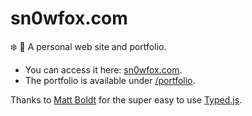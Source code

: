 # sn0wfox.com
:snowflake: 🦊 A personal web site and portfolio.

- You can access it here: [sn0wfox.com](http://sn0wfox.com).
- The portfolio is available under [/portfolio](http://sn0wfox.com/portfolio).

Thanks to [Matt Boldt](www.mattboldt.com) for the super easy to use
[Typed.js](https://github.com/mattboldt/typed.js).